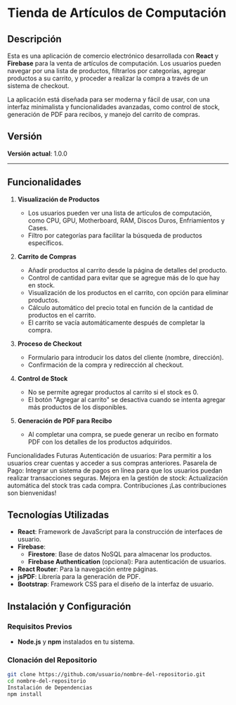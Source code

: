 # Tienda de Artículos de Computación

## Descripción

Esta es una aplicación de comercio electrónico desarrollada con **React** y **Firebase** para la venta de artículos de computación. Los usuarios pueden navegar por una lista de productos, filtrarlos por categorías, agregar productos a su carrito, y proceder a realizar la compra a través de un sistema de checkout.

La aplicación está diseñada para ser moderna y fácil de usar, con una interfaz minimalista y funcionalidades avanzadas, como control de stock, generación de PDF para recibos, y manejo del carrito de compras.

## Versión

**Versión actual**: 1.0.0

---

## Funcionalidades

1. **Visualización de Productos**
   - Los usuarios pueden ver una lista de artículos de computación, como CPU, GPU, Motherboard, RAM, Discos Duros, Enfriamientos y Cases.
   - Filtro por categorías para facilitar la búsqueda de productos específicos.
   
2. **Carrito de Compras**
   - Añadir productos al carrito desde la página de detalles del producto.
   - Control de cantidad para evitar que se agregue más de lo que hay en stock.
   - Visualización de los productos en el carrito, con opción para eliminar productos.
   - Cálculo automático del precio total en función de la cantidad de productos en el carrito.
   - El carrito se vacía automáticamente después de completar la compra.

3. **Proceso de Checkout**
   - Formulario para introducir los datos del cliente (nombre, dirección).
   - Confirmación de la compra y redirección al checkout.
   
4. **Control de Stock**
   - No se permite agregar productos al carrito si el stock es 0.
   - El botón "Agregar al carrito" se desactiva cuando se intenta agregar más productos de los disponibles.

5. **Generación de PDF para Recibo**
   - Al completar una compra, se puede generar un recibo en formato PDF con los detalles de los productos adquiridos.

Funcionalidades Futuras
Autenticación de usuarios: Para permitir a los usuarios crear cuentas y acceder a sus compras anteriores.
Pasarela de Pago: Integrar un sistema de pagos en línea para que los usuarios puedan realizar transacciones seguras.
Mejora en la gestión de stock: Actualización automática del stock tras cada compra.
Contribuciones
¡Las contribuciones son bienvenidas! 

## Tecnologías Utilizadas

- **React**: Framework de JavaScript para la construcción de interfaces de usuario.
- **Firebase**:
  - **Firestore**: Base de datos NoSQL para almacenar los productos.
  - **Firebase Authentication** (opcional): Para autenticación de usuarios.
- **React Router**: Para la navegación entre páginas.
- **jsPDF**: Librería para la generación de PDF.
- **Bootstrap**: Framework CSS para el diseño de la interfaz de usuario.

## Instalación y Configuración

### Requisitos Previos

- **Node.js** y **npm** instalados en tu sistema.

### Clonación del Repositorio

```bash
git clone https://github.com/usuario/nombre-del-repositorio.git
cd nombre-del-repositorio
Instalación de Dependencias
npm install
